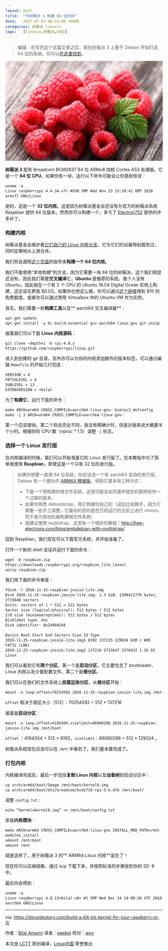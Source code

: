 ```yaml
---
layout: post
title:	"为树莓派 3 构建 64 位内核"
date:	2017-07-03 08:53:00 +0800 
categories:	树莓派 linuxcn 
tags:	[linuxcn,树莓派,64位]
---
```




> 
> 编辑：在写完这个这篇文章之后，我在树莓派 3 上基于 Debian 开始打造 64 位的系统。你可以[在这里找到](https://github.com/bamarni/pi64)。
> 
> 
> 


**![](/Asserts/Images/album/201707/02/225856ciizhnzt6l42hhok.jpg)**


**树莓派 3** 配有 Broadcom BCM2837 64 位 ARMv8 四核 Cortex A53 处理器，它是一个 **64 位 CPU**。如果你有一块，运行以下命令可能会让你感到惊讶：



```
uname -a
Linux raspberrypi 4.4.34-v7+ #930 SMP Wed Nov 23 15:20:41 GMT 2016 armv7l GNU/Linux

```

是的，这是一个 **32 位内核**。这是因为树莓派基金会还没有为官方的树莓派系统 Raspbian 提供 64 位版本。然而你可以构建一个，多亏了 [Electron752](https://github.com/Electron752) 提供的许多补丁。


### 构建内核


树莓派基金会维护着[它们自己的 Linux 内核分支](https://github.com/raspberrypi/linux)，它为它们的设备特别裁剪过，同时定期地从上游合并。


我们将会遵照[这个页面](https://www.raspberrypi.org/documentation/linux/kernel/building.md)的指导来**构建一个 64 位内核**。


我们不能使用“本地构建”的方法，因为它需要一块 64 位的树莓派，这个我们明显还没有。因此我们需要**交叉编译**它，**Ubuntu** 是推荐的系统。我个人没有 Ubuntu，因此我在一个有 2 个 CPU 的 Ubuntu 16.04 Digital Ocean 实例上构建，这应该花费我 $0.03。如果你也想这么做，你可以通过[这个链接](https://m.do.co/c/8ef9c5832a9c)得到 $10 的免费额度。或者你可以通过使用 Virtualbox 中的 Ubuntu VM 作为实例。


首先，我们需要一些**构建工具**以及\*\* aarch64 交叉编译器\*\*：



```
apt-get update
apt-get install -y bc build-essential gcc-aarch64-linux-gnu git unzip

```

接着我们可以下载 **Linux 内核源码**：



```
git clone –depth=1 -b rpi-4.8.y https://github.com/raspberrypi/linux.git

```

进入到创建的 git 目录。另外你可以为你的内核添加额外的版本标签，可以通过编辑 `Makefile` 的开始几行完成：



```
VERSION = 4
PATCHLEVEL = 8
SUBLEVEL = 13
EXTRAVERSION = +bilal

```

为了**构建它**，运行下面的命令：



```
make ARCH=arm64 CROSS_COMPILE=aarch64-linux-gnu- bcmrpi3_defconfig
make -j 3 ARCH=arm64 CROSS_COMPILE=aarch64-linux-gnu-

```

第一个应该很快。第二个则会完全不同，我没有精确计时，但是对我来说大概要半个小时。根据你的 CPU 数（nproc \* 1.5）调整 `-j` 标志。


### 选择一个 Linux 发行版


在内核编译的时候，我们可以开始准备它的 Linux 发行版了。在本教程中为了简单我使用 **Raspbian**，即使这是一个只有 32 位的发行版。



> 
> 如果你想要一直用 64 位系统，你应该选一个有 aarch64 支持的发行版，Debian 有一个健壮的 [ARM64 移植版](https://wiki.debian.org/Arm64Port)。得到它基本有三种方式：
> 
> 
> * 下载一个预构建的根文件系统，这很可能会如页面中提到的那样给你一个过期的版本。
> * 如果你熟悉 debootstrap，用它构建你自己的（这回比较棘手，因为它需要一些手工调整，它最初的目的是在已经运行的主机上进行 chroot，而不是为其他机器构建根文件系统）
> * 我建议使用 multistrap，这里有一个很好的教程：<http://free-electrons.com/blog/embdebian-with-multistrap/>
> 
> 
> 


回到 Raspbian，我们现在可以下载官方系统，并开始准备了。


打开一个新的 shell 会话并运行下面的命令：



```
wget -O raspbian.zip https://downloads.raspberrypi.org/raspbian_lite_latest
unzip raspbian.zip

```

我们用下面的命令审查：



```
fdisk -l 2016-11-25-raspbian-jessie-lite.img
Disk 2016-11-25-raspbian-jessie-lite.img: 1.3 GiB, 1390411776 bytes, 2715648 sectors
Units: sectors of 1 * 512 = 512 bytes
Sector size (logical/physical): 512 bytes / 512 bytes
I/O size (minimum/optimal): 512 bytes / 512 bytes
Disklabel type: dos
Disk identifier: 0x244b8248

Device Boot Start End Sectors Size Id Type
2016-11-25-raspbian-jessie-lite.img1 8192 137215 129024 63M c W95 FAT32 (LBA)
2016-11-25-raspbian-jessie-lite.img2 137216 2715647 2578432 1.2G 83 Linux

```

我们可以看到它有**两个分区**。第一个是**启动分区**，它主要包含了 bootloader、Linux 内核以及少量配置文件。第二个是**根分区**。


我们可以在我们的文件系统上**挂载这些分区**，从**根分区**开始：



```
mount -o loop,offset=70254592 2016-11-25-raspbian-jessie-lite.img /mnt

```

`offset` 取决于扇区大小（512）：70254592 = 512 \* 137216


接着是**启动分区**：



```
mount -o loop,offset=4194304,sizelimit=66060288 2016-11-25-raspbian-jessie-lite.img /mnt/boot

```

`offset` ：4194304 = 512 \* 8192，`sizelimit`：66060288 = 512 \* 129024 。


树莓派系统现在应该可以在 `/mnt` 中看到了。我们基本要完成了。


### 打包内核


内核编译完成后，最后一步包括**复制 Linux 内核**以及**设备树**到启动分区中：



```
cp arch/arm64/boot/Image /mnt/boot/kernel8.img
cp arch/arm64/boot/dts/broadcom/bcm2710-rpi-3-b.dtb /mnt/boot/

```

调整 `config.txt` :



```
echo “kernel=kernel8.img” >> /mnt/boot/config.txt

```

安装**内核模块** :



```
make ARCH=arm64 CROSS_COMPILE=aarch64-linux-gnu INSTALL_MOD_PATH=/mnt modules_install
umount /mnt/boot
umount /mnt

```

就是这样了，用于树莓派 3 的\*\* ARM64 Linux 内核\*\*诞生了！


现在你可以压缩镜像，通过 scp 下载下来，并按照标准的步骤放到你的 SD 卡中。


最后你会得到：



```
uname -a
Linux raspberrypi 4.8.13+bilal-v8+ #1 SMP Wed Dec 14 14:09:38 UTC 2016 aarch64 GNU/Linux

```



---


via: <https://devsidestory.com/build-a-64-bit-kernel-for-your-raspberry-pi-3/>


作者：[Bilal Amarni](http://devsidestory.com/about-me) 译者：[geekpi](https://github.com/geekpi) 校对：[wxy](https://github.com/wxy)


本文由 [LCTT](https://github.com/LCTT/TranslateProject) 原创编译，[Linux中国](https://linux.cn/) 荣誉推出
